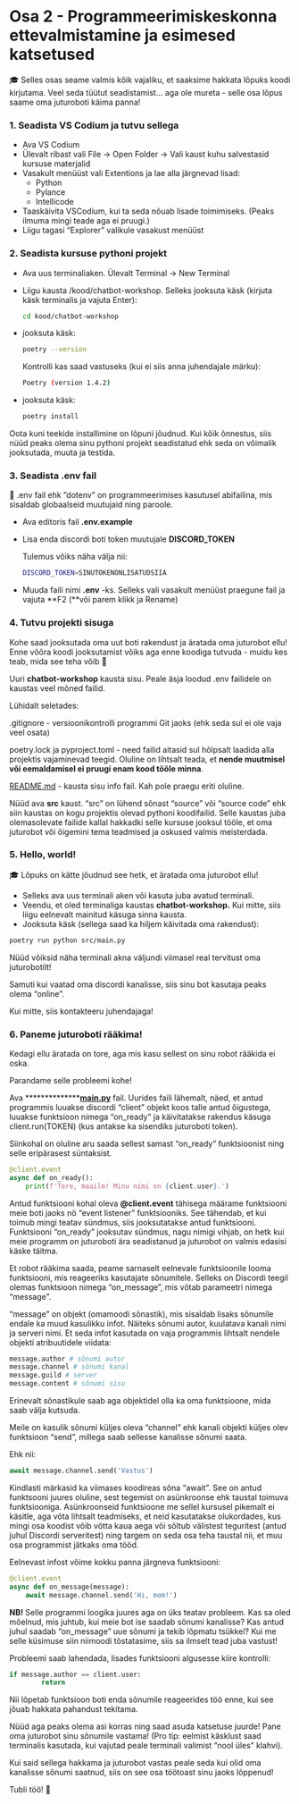 # Osa 2  - Programmeerimiskeskonna ettevalmistamine ja esimesed katsetused

<aside>
🎓 Selles osas seame valmis kõik vajaliku, et saaksime hakkata lõpuks koodi kirjutama. Veel seda tüütut seadistamist… aga ole mureta - selle osa lõpus saame oma juturoboti käima panna!

</aside>

### 1. Seadista VS Codium ja tutvu sellega

- Ava VS Codium
- Ülevalt ribast vali File → Open Folder → Vali kaust kuhu salvestasid kursuse materjalid
- Vasakult menüüst vali Extentions ja lae alla järgnevad lisad:
    - Python
    - Pylance
    - Intellicode
- Taaskäivita VSCodium, kui ta seda nõuab lisade toimimiseks. (Peaks ilmuma mingi teade aga ei pruugi.)
- Liigu tagasi “Explorer” valikule vasakust menüüst

### 2. Seadista kursuse pythoni projekt

- Ava uus terminaliaken. Ülevalt Terminal → New Terminal
- Liigu kausta /kood/chatbot-workshop. Selleks jooksuta käsk (kirjuta käsk terminalis ja vajuta Enter):
    
    ```bash
    cd kood/chatbot-workshop
    ```
    
- jooksuta käsk:
    
    ```bash
    poetry --version
    ```
    
    Kontrolli kas saad vastuseks (kui ei siis anna juhendajale märku):
    
    ```bash
    Poetry (version 1.4.2)
    ```
    
- jooksuta käsk:
    
    ```bash
    poetry install
    ```
    

Oota kuni teekide installimine on lõpuni jõudnud. Kui kõik õnnestus, siis nüüd peaks olema sinu pythoni projekt seadistatud ehk seda on võimalik jooksutada, muuta ja testida.

### 3. Seadista .env fail

<aside>
📎 .env fail ehk ”dotenv” on programmeerimises kasutusel abifailina, mis sisaldab globaalseid muutujaid ning paroole.

</aside>

- Ava editoris fail **.env.example**
- Lisa enda discordi boti token muutujale **DISCORD_TOKEN**
    
    Tulemus võiks näha välja nii:
    
    ```bash
    DISCORD_TOKEN=SINUTOKENONLISATUDSIIA
    ```
    
- Muuda faili nimi **********.env********** -ks. Selleks vali vasakult menüüst praegune fail ja vajuta **F2 (**või parem klikk ja Rename)

### 4. Tutvu projekti sisuga

Kohe saad jooksutada oma uut boti rakendust ja äratada oma juturobot ellu! Enne võõra koodi jooksutamist võiks aga enne koodiga tutvuda - muidu kes teab, mida see teha võib 🤪

Uuri **chatbot-workshop** kausta sisu. Peale äsja loodud .env failidele on kaustas veel mõned failid.

Lühidalt seletades:

.gitignore - versioonikontrolli programmi Git jaoks (ehk seda sul ei ole vaja veel osata)

poetry.lock ja pyproject.toml - need failid aitasid sul hõlpsalt laadida alla projektis vajaminevad teegid. Oluline on lihtsalt teada, et **nende muutmisel või eemaldamisel ei pruugi enam kood tööle minna**.

[README.md](http://README.md) - kausta sisu info fail. Kah pole praegu eriti oluline.

Nüüd ava **src** kaust. “src” on lühend sõnast “source” või “source code” ehk siin kaustas on kogu projektis olevad pythoni koodifailid. Selle kaustas juba olemasolevate failide kallal hakkadki selle kursuse jooksul tööle, et oma juturobot või õigemini tema teadmised ja oskused valmis meisterdada.

### 5. Hello, world!

<aside>
🎓 Lõpuks on kätte jõudnud see hetk, et äratada oma juturobot ellu!

</aside>

- Selleks ava uus terminali aken või kasuta juba avatud terminali.
- Veendu, et oled terminaliga kaustas ********************************chatbot-workshop.******************************** Kui mitte, siis liigu eelnevalt mainitud käsuga sinna kausta.
- Jooksuta käsk (sellega saad ka hiljem käivitada oma rakendust):

```bash
poetry run python src/main.py
```

Nüüd võiksid näha terminali akna väljundi viimasel real tervitust oma juturobotilt!

Samuti kui vaatad oma discordi kanalisse, siis sinu bot kasutaja peaks olema “online”.

Kui mitte, siis kontakteeru juhendajaga!

### 6. Paneme juturoboti rääkima!

Kedagi ellu äratada on tore, aga mis kasu sellest on sinu robot rääkida ei oska.

Parandame selle probleemi kohe!

Ava ****************[main.py](http://main.py)** fail. Uurides faili lähemalt, näed, et antud programmis luuakse discordi “client” objekt koos talle antud õigustega, luuakse funktsioon nimega “on_ready” ja käivitatakse rakendus käsuga client.run(TOKEN) (kus antakse ka sisendiks juturoboti token).

Siinkohal on oluline aru saada sellest samast “on_ready” funktsioonist ning selle eripärasest süntaksist.

```python
@client.event
async def on_ready():
    print(f'Tere, maailm! Minu nimi on {client.user}.')
```

Antud funktsiooni kohal oleva **@client.event** tähisega määrame funktsiooni meie boti jaoks nö “event listener” funktsiooniks. See tähendab, et kui toimub mingi teatav sündmus, siis jooksutatakse antud funktsiooni. Funktsiooni “on_ready” jooksutav sündmus, nagu nimigi vihjab, on hetk kui meie programm on juturoboti ära seadistanud ja juturobot on valmis edasisi käske täitma.

Et robot rääkima saada, peame sarnaselt eelnevale funktsioonile looma funktsiooni, mis reageeriks kasutajate sõnumitele. Selleks on Discordi teegil olemas funktsioon nimega “on_message”, mis võtab parameetri nimega “message”. 

“message” on objekt (omamoodi sõnastik), mis sisaldab lisaks sõnumile endale ka muud kasulikku infot. Näiteks sõnumi autor, kuulatava kanali nimi ja serveri nimi. Et seda infot kasutada on vaja programmis lihtsalt nendele objekti atribuutidele viidata:

```python
message.author # sõnumi autor
message.channel # sõnumi kanal
message.guild # server
message.content # sõnumi sisu
```

Erinevalt sõnastikule saab aga objektidel olla ka oma funktsioone, mida saab välja kutsuda.

Meile on kasulik sõnumi küljes oleva “channel” ehk kanali objekti küljes olev funktsioon “send”, millega saab sellesse kanalisse sõnumi saata. 

Ehk nii:

```python
await message.channel.send('Vastus')
```

Kindlasti märkasid ka viimases koodireas sõna “await”. See on antud funktsooni juures oluline, sest tegemist on asünkroonse ehk taustal toimuva funktsiooniga. Asünkroonseid funktsioone me sellel kursusel pikemalt ei käsitle, aga võta lihtsalt teadmiseks, et neid kasutatakse olukordades, kus mingi osa koodist võib võtta kaua aega või sõltub välistest teguritest (antud juhul Discordi serveritest) ning targem on seda osa teha taustal nii, et muu osa programmist jätkaks oma tööd.

Eelnevast infost võime kokku panna järgneva funktsiooni:

```python
@client.event
async def on_message(message):
    await message.channel.send('Hi, mom!')
```

**NB!** Selle programmi loogika juures aga on üks teatav probleem. Kas sa oled mõelnud, mis juhtub, kui meie bot ise saadab sõnumi kanalisse? Kas antud juhul saadab “on_message” uue sõnumi ja tekib lõpmatu tsükkel? Kui me selle küsimuse siin niimoodi tõstatasime, siis sa ilmselt tead juba vastust!

Probleemi saab lahendada, lisades funktsiooni algusesse kiire kontrolli:

```python
if message.author == client.user:
		return
```

Nii lõpetab funktsioon boti enda sõnumile reageerides töö enne, kui see jõuab hakkata pahandust tekitama.

Nüüd aga peaks olema asi korras ning saad asuda katsetuse juurde! Pane oma juturobot sinu sõnumile vastama! (Pro tip: eelmist käsklust saad terminalis kasutada, kui vajutad peale terminali valimist “nool üles” klahvi).

Kui said sellega hakkama ja juturobot vastas peale seda kui olid oma kanalisse sõnumi saatnud, siis on see osa töötoast sinu jaoks lõppenud!

Tubli töö! 🙌